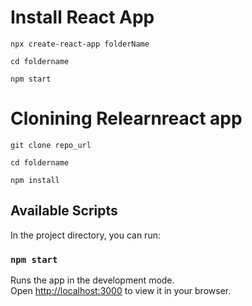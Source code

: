 # Install React App

`npx create-react-app folderName`

`cd foldername`

`npm start`

# Clonining Relearnreact app

`git clone repo_url`

`cd foldername`

`npm install`


## Available Scripts

In the project directory, you can run:

### `npm start`

Runs the app in the development mode.\
Open [http://localhost:3000](http://localhost:3000) to view it in your browser.


